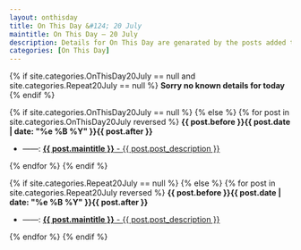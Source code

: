 ```yaml
---
layout: onthisday
title: On This Day &#124; 20 July
maintitle: On This Day — 20 July
description: Details for On This Day are genarated by the posts added to the website so the content is subject to changes/updates over time.
categories: [On This Day]
---
```


{% if site.categories.OnThisDay20July == null and site.categories.Repeat20July == null %}
<strong>Sorry no known details for today</strong>
{% endif %}

{% if site.categories.OnThisDay20July == null %}
{% else %}
{% for post in site.categories.OnThisDay20July reversed %}
<strong>{{ post.before }}{{ post.date | date: "%e %B %Y" }}{{ post.after }}</strong>
<ul>
<li> ——: <a class="{{ post.class }}" href="{{ post.url }}"><strong>{{ post.maintitle }}</strong> - {{ post.post_description }}</a></li>
</ul>
{% endfor %}
{% endif %}

{% if site.categories.Repeat20July == null %}
{% else %}
{% for post in site.categories.Repeat20July reversed %}
<strong>{{ post.before }}{{ post.date | date: "%e %B %Y" }}{{ post.after }}</strong>
<ul>
<li> ——: <a class="{{ post.class }}" href="{{ post.url }}"><strong>{{ post.maintitle }}</strong> - {{ post.post_description }}</a></li>
</ul>
{% endfor %}
{% endif %}
